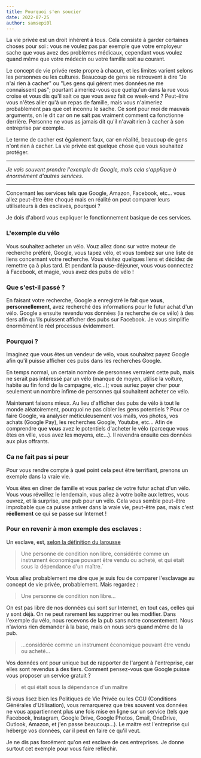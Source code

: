 ```yaml
---
title: Pourquoi s'en soucier
date: 2022-07-25
author: samsepi0l
---
```

La vie privée est un droit inhérent à tous. Cela consiste à garder certaines choses pour soi : vous ne voulez pas par exemple que votre employeur sache que vous avez des problèmes médicaux, cependant vous voulez quand même que votre médecin ou votre famille soit au courant.

Le concept de vie privée reste propre à chacun, et les limites varient selons les personnes ou les cultures.
Beaucoup de gens se retrouvent à dire "Je n'ai rien à cacher" ou "Les gens qui gérent mes données ne me connaissent pas"; pourtant aimeriez-vous que quelqu'un dans la rue vous croise et vous dis qu'il sait ce que vous avez fait ce week-end ? Peut-être vous n'êtes aller qu'à un repas de famille, mais vous n'aimeriez probablement pas que cet inconnu le sache.
Ce sont pour moi de mauvais arguments, on le dit car on ne sait pas vraiment comment ca fonctionne derrière. Personne ne vous as jamais dit qu'il n'avait rien à cacher à son entreprise par exemple.

Le terme de cacher est également faux, car en réalité, beaucoup de gens n'ont rien à cacher. La vie privée est quelque chose que vous souhaitez protéger.

---

*Je vais souvent prendre l'exemple de Google, mais cela s'applique à énormément d'autres services.*

---

Concernant les services tels que Google, Amazon, Facebook, etc... vous allez peut-être être choqué mais en réalité on peut comparer leurs utilisateurs à des esclaves, pourquoi ?

Je dois d'abord vous expliquer le fonctionnement basique de ces services.

### L'exemple du vélo
Vous souhaitez acheter un vélo. Vouz allez donc sur votre moteur de recherche préféré, Google, vous tapez vélo, et vous tombez sur une liste de liens concernant votre recherche. Vous visitez quelques liens et décidez de remettre ça à plus tard. Et pendant la pause-déjeuner, vous vous connectez à Facebook, et magie, vous avez des pubs de vélo !

### Que s'est-il passé ?

En faisant votre recherche, Google a enregistré le fait que **vous**, **personnellement**, avez recherché des informations pour le futur achat d'un vélo. Google a ensuite revendu vos données (la recherche de ce vélo) à des tiers afin qu'ils puissent afficher des pubs sur Facebook. Je vous simplifie énormément le réel processus évidemment.

### Pourquoi ?

Imaginez que vous êtes un vendeur de vélo, vous souhaitez payez Google afin qu'il puisse afficher ces pubs dans les recherches Google. 

En temps normal, un certain nombre de personnes verraient cette pub, mais ne serait pas intéressé par un vélo (manque de moyen, utilise la voiture, habite au fin fond de la campagne, etc...); vous auriez payer cher pour seulement un nombre infime de personnes qui souhaitent acheter ce vélo.

Maintenant faisons mieux. Au lieu d'afficher des pubs de vélo à tout le monde aléatoirement, pourquoi ne pas cibler les gens potentiels ? Pour ce faire Google, va analyser méticuleusement vos mails, vos photos, vos achats (Google Pay), les recherches Google, Youtube, etc... Afin de comprendre que **vous** avez le potentiels d'acheter le vélo (parceque vous êtes en ville, vous avez les moyens, etc...). Il revendra ensuite ces données aux plus offrants.

### Ca ne fait pas si peur

Pour vous rendre compte à quel point cela peut être terrifiant, prenons un exemple dans la vraie vie.

Vous êtes en dîner de famille et vous parlez de votre futur achat d'un vélo. Vous vous réveillez le lendemain, vous allez à votre boîte aux lettres, vous ouvrez, et là surprise, une pub pour un vélo. 
Cela vous semble peut-être improbable que ca puisse arriver dans la vraie vie, peut-être pas, mais c'est **réellement** ce qui se passe sur Internet !

### Pour en revenir à mon exemple des esclaves :

Un esclave, est, [selon la définition du larousse](https://www.larousse.fr/dictionnaires/francais/esclave/30979)
> Une personne de condition non libre, considérée comme un instrument économique pouvant être vendu ou acheté, et qui était sous la dépendance d'un maître.`

Vous allez probablement me dire que je suis fou de comparer l'esclavage au concept de vie privée, probablement. Mais regardez :
> Une personne de condition non libre...

On est pas libre de nos données qui sont sur Internet, en tout cas, celles qui y sont déjà. On ne peut rarement les supprimer ou les modifier.
Dans l'exemple du vélo, nous recevons de la pub sans notre consentement. Nous n'avions rien demander à la base, mais on nous sers quand même de la pub.
> ...considérée comme un instrument économique pouvant être vendu ou acheté...

Vos données ont pour unique but de rapporter de l'argent à l'entreprise, car elles sont revendus à des tiers.
Comment pensez-vous que Google puisse vous proposer un service gratuit ?
> et qui était sous la dépendance d'un maître

Si vous lisez bien les Politiques de Vie Privée ou les CGU (Conditions Générales d'Utilisation), vous remarquerez que très souvent vos données ne vous appartiennent plus une fois mise en ligne sur un service (tels que Facebook, Instagram, Google Drive, Google Photos, Gmail, OneDrive, Outlook, Amazon, et j'en passe beaucoup...).
Le maitre est l'entreprise qui héberge vos données, car il peut en faire ce qu'il veut.

Je ne dis pas forcément qu'on est esclave de ces entreprises. Je donne surtout cet exemple pour vous faire réfléchir.

